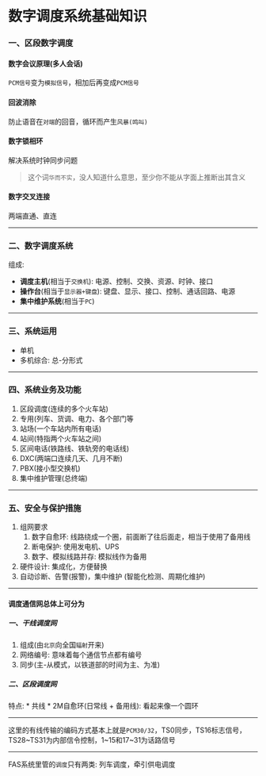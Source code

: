 # 数字调度系统基础知识

### 一、区段数字调度

#### 数字会议原理(多人会话)

`PCM信号`变为`模拟信号`，相加后再变成`PCM信号`

#### 回波消除

防止语音在`对端`的回音，循环而产生`风暴(鸣叫)`

#### 数字锁相环

解决系统时钟同步问题

> 这个词`华而不实`，没人知道什么意思，至少你不能从字面上推断出其含义

#### 数字交叉连接

两端直通、直连

___

### 二、数字调度系统

组成: 

* **调度主机**(相当于`交换机`): 电源、控制、交换、资源、时钟、接口
* **操作台**(相当于`显示器+键盘`): 键盘、显示、接口、控制、通话回路、电源
* **集中维护系统**(相当于`PC`)

___

### 三、系统运用

* 单机
* 多机综合: 总-分形式

___

### 四、系统业务及功能

1. 区段调度(连续的多个火车站)
2. 专用(列车、货调、电力、各个部门等
3. 站场(一个车站内所有电话)
4. 站间(特指两个火车站之间)
5. 区间电话(铁路线、铁轨旁的电话线)
6. DXC(两端口连续几天、几月不断)
7. PBX(接小型交换机)
8. 集中维护管理(总终端)

___

### 五、安全与保护措施

1. 组网要求
    1. 数字自愈环: 线路绕成一个圈，前面断了往后面走，相当于使用了备用线
    2. 断电保护: 使用发电机、UPS
    3. 数字、模拟线路并存: 模拟线作为备用
2. 硬件设计: 集成化，方便替换
3. 自动诊断、告警(报警)，集中维护 (智能化检测、周期化维护)

___

#### 调度通信网总体上可分为

##### 一、干线调度网

1. 组成(由`北京`向全国`辐射`开来)
2. 网络编号: 意味着每个通信节点都有编号
3. 同步(主-从模式，以铁道部的时间为主、为准)

##### 二、区段调度网

特点: 
    * 共线
    * 2M自愈环(日常线 + 备用线): 看起来像一个圆环

___

这里的有线传输的编码方式基本上就是`PCM30/32`，TS0同步，TS16标志信号，TS28~TS31为内部信令控制，1~15和17~31为话路信号

___

FAS系统里管的`调度`只有两类: 列车调度，牵引供电调度